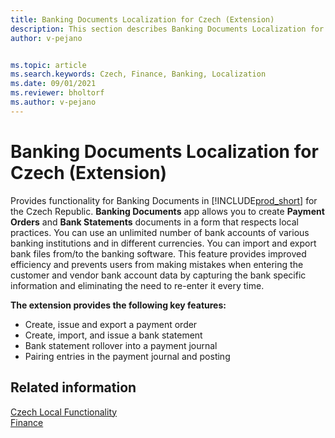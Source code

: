 ```yaml
---
title: Banking Documents Localization for Czech (Extension) 
description: This section describes Banking Documents Localization for Czech extension functionality.
author: v-pejano


ms.topic: article
ms.search.keywords: Czech, Finance, Banking, Localization
ms.date: 09/01/2021
ms.reviewer: bholtorf
ms.author: v-pejano
---
```


# Banking Documents Localization for Czech (Extension)

Provides functionality for Banking Documents in [!INCLUDE[prod_short](../../includes/prod_short.md)] for the Czech Republic.
**Banking Documents** app allows you to create **Payment Orders** and **Bank Statements** documents in a form that respects local practices. You can use an unlimited number of bank accounts of various banking institutions and in different currencies. You can import and export bank files from/to the banking software.
This feature provides improved efficiency and prevents users from making mistakes when entering the customer and vendor bank account data by capturing the bank specific information and eliminating the need to re-enter it every time.

**The extension provides the following key features:**  

- Create, issue and export a payment order
- Create, import, and issue a bank statement
- Bank statement rollover into a payment journal
- Pairing entries in the payment journal and posting

## Related information

[Czech Local Functionality](czech-local-functionality.md)  
[Finance](../../finance.md)  
